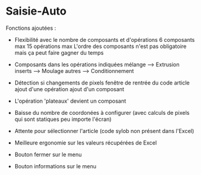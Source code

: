 # Saisie-Auto

Fonctions ajoutées :

 - Flexibilité avec le nombre de composants et d'opérations
    6 composants max
    15 opérations max
    L'ordre des composants n'est pas obligatoire mais ça peut faire gagner du temps

 - Composants dans les opérations indiquées 
    mélange --> Extrusion
    inserts --> Moulage
    autres --> Conditionnement
 
 - Détection si changements de pixels 
    fenêtre de rentrée du code article
    ajout d'une opération 
    ajout d'un composant

 - L'opération 'plateaux' devient un composant

 - Baisse du nombre de coordonées à configurer (avec calculs de pixels qui sont statiques peu importe l'écran)

 - Attente pour sélectionner l'article (code sylob non présent dans l'Excel) 

- Meilleure ergonomie sur les valeurs récupérées de Excel

 - Bouton fermer sur le menu

 - Bouton informations sur le menu 
